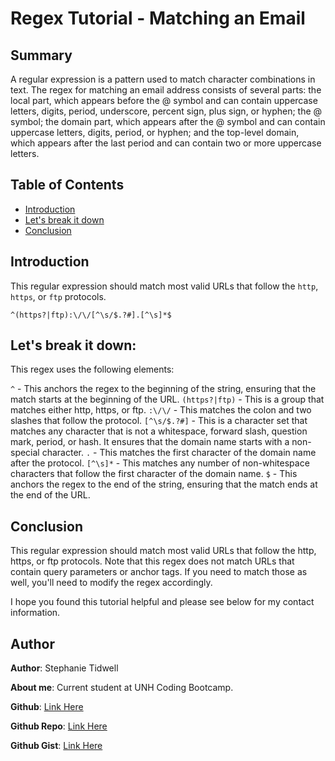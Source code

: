 # Regex Tutorial - Matching an Email

## Summary

A regular expression is a pattern used to match character combinations in text. The regex for matching an email address consists of several parts: the local part, which appears before the @ symbol and can contain uppercase letters, digits, period, underscore, percent sign, plus sign, or hyphen; the @ symbol; the domain part, which appears after the @ symbol and can contain uppercase letters, digits, period, or hyphen; and the top-level domain, which appears after the last period and can contain two or more uppercase letters.

## Table of Contents

- [Introduction](#introduction)
- [Let's break it down](#lets-break-it-down)
- [Conclusion](#conclusion)

## Introduction

This regular expression should match most valid URLs that follow the `http`, `https`, or `ftp` protocols.

`^(https?|ftp):\/\/[^\s/$.?#].[^\s]*$`

## Let's break it down:

This regex uses the following elements:

`^` - This anchors the regex to the beginning of the string, ensuring that the match starts at the beginning of the URL.
`(https?|ftp)` - This is a group that matches either http, https, or ftp.
`:\/\/` - This matches the colon and two slashes that follow the protocol.
`[^\s/$.?#]` - This is a character set that matches any character that is not a whitespace, forward slash, question mark, period, or hash. It ensures that the domain name starts with a non-special character.
`.` - This matches the first character of the domain name after the protocol.
`[^\s]*` - This matches any number of non-whitespace characters that follow the first character of the domain name.
`$` - This anchors the regex to the end of the string, ensuring that the match ends at the end of the URL.

## Conclusion

This regular expression should match most valid URLs that follow the http, https, or ftp protocols. Note that this regex does not match URLs that contain query parameters or anchor tags. If you need to match those as well, you'll need to modify the regex accordingly.

I hope you found this tutorial helpful and please see below for my contact information.

## Author

**Author**: Stephanie Tidwell

**About me**: Current student at UNH Coding Bootcamp.

**Github**: [Link Here ](https://github.com/StephTidwell)

**Github Repo**: [Link Here ](https://github.com/StephTidwell/17-challenge-cs-for-js)

**Github Gist**: [Link Here ](https://gist.github.com/Gareth-Kwan/fed53d9f71c772e3cdb07ff89f58946e)

